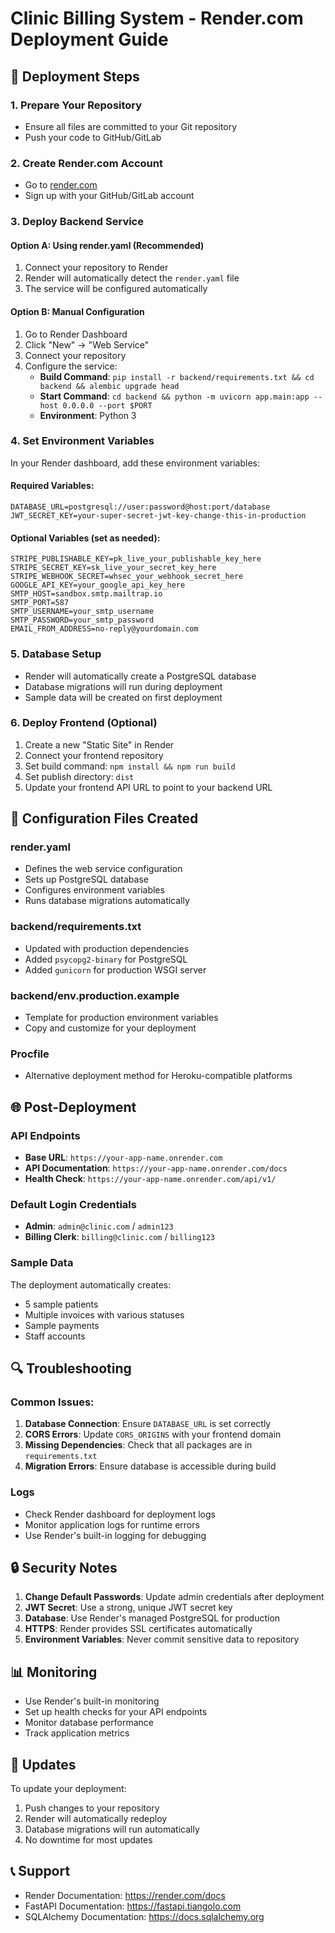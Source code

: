 # Clinic Billing System - Render.com Deployment Guide

## 🚀 Deployment Steps

### 1. Prepare Your Repository
- Ensure all files are committed to your Git repository
- Push your code to GitHub/GitLab

### 2. Create Render.com Account
- Go to [render.com](https://render.com)
- Sign up with your GitHub/GitLab account

### 3. Deploy Backend Service

#### Option A: Using render.yaml (Recommended)
1. Connect your repository to Render
2. Render will automatically detect the `render.yaml` file
3. The service will be configured automatically

#### Option B: Manual Configuration
1. Go to Render Dashboard
2. Click "New" → "Web Service"
3. Connect your repository
4. Configure the service:
   - **Build Command**: `pip install -r backend/requirements.txt && cd backend && alembic upgrade head`
   - **Start Command**: `cd backend && python -m uvicorn app.main:app --host 0.0.0.0 --port $PORT`
   - **Environment**: Python 3

### 4. Set Environment Variables
In your Render dashboard, add these environment variables:

#### Required Variables:
```
DATABASE_URL=postgresql://user:password@host:port/database
JWT_SECRET_KEY=your-super-secret-jwt-key-change-this-in-production
```

#### Optional Variables (set as needed):
```
STRIPE_PUBLISHABLE_KEY=pk_live_your_publishable_key_here
STRIPE_SECRET_KEY=sk_live_your_secret_key_here
STRIPE_WEBHOOK_SECRET=whsec_your_webhook_secret_here
GOOGLE_API_KEY=your_google_api_key_here
SMTP_HOST=sandbox.smtp.mailtrap.io
SMTP_PORT=587
SMTP_USERNAME=your_smtp_username
SMTP_PASSWORD=your_smtp_password
EMAIL_FROM_ADDRESS=no-reply@yourdomain.com
```

### 5. Database Setup
- Render will automatically create a PostgreSQL database
- Database migrations will run during deployment
- Sample data will be created on first deployment

### 6. Deploy Frontend (Optional)
1. Create a new "Static Site" in Render
2. Connect your frontend repository
3. Set build command: `npm install && npm run build`
4. Set publish directory: `dist`
5. Update your frontend API URL to point to your backend URL

## 🔧 Configuration Files Created

### render.yaml
- Defines the web service configuration
- Sets up PostgreSQL database
- Configures environment variables
- Runs database migrations automatically

### backend/requirements.txt
- Updated with production dependencies
- Added `psycopg2-binary` for PostgreSQL
- Added `gunicorn` for production WSGI server

### backend/env.production.example
- Template for production environment variables
- Copy and customize for your deployment

### Procfile
- Alternative deployment method for Heroku-compatible platforms

## 🌐 Post-Deployment

### API Endpoints
- **Base URL**: `https://your-app-name.onrender.com`
- **API Documentation**: `https://your-app-name.onrender.com/docs`
- **Health Check**: `https://your-app-name.onrender.com/api/v1/`

### Default Login Credentials
- **Admin**: `admin@clinic.com` / `admin123`
- **Billing Clerk**: `billing@clinic.com` / `billing123`

### Sample Data
The deployment automatically creates:
- 5 sample patients
- Multiple invoices with various statuses
- Sample payments
- Staff accounts

## 🔍 Troubleshooting

### Common Issues:
1. **Database Connection**: Ensure `DATABASE_URL` is set correctly
2. **CORS Errors**: Update `CORS_ORIGINS` with your frontend domain
3. **Missing Dependencies**: Check that all packages are in `requirements.txt`
4. **Migration Errors**: Ensure database is accessible during build

### Logs
- Check Render dashboard for deployment logs
- Monitor application logs for runtime errors
- Use Render's built-in logging for debugging

## 🔒 Security Notes

1. **Change Default Passwords**: Update admin credentials after deployment
2. **JWT Secret**: Use a strong, unique JWT secret key
3. **Database**: Use Render's managed PostgreSQL for production
4. **HTTPS**: Render provides SSL certificates automatically
5. **Environment Variables**: Never commit sensitive data to repository

## 📊 Monitoring

- Use Render's built-in monitoring
- Set up health checks for your API endpoints
- Monitor database performance
- Track application metrics

## 🔄 Updates

To update your deployment:
1. Push changes to your repository
2. Render will automatically redeploy
3. Database migrations will run automatically
4. No downtime for most updates

## 📞 Support

- Render Documentation: https://render.com/docs
- FastAPI Documentation: https://fastapi.tiangolo.com
- SQLAlchemy Documentation: https://docs.sqlalchemy.org
